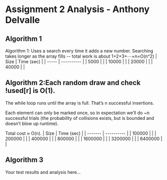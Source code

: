 # Assignment 2 Analysis - Anthony Delvalle

## Algorithm 1

Algorithm 1: Uses a search every time it adds a new number. Searching takes longer as the array fills -- total work is about
1+2+3+⋯+n=O(n^2)
| Size  | Time (sec) |
| ----- | ---------- |
| 5000  |            |
| 10000 |            |
| 20000 |            |
| 40000 |            |



## Algorithm 2:Each random draw and check !used[r] is O(1).

The while loop runs until the array is full. That’s n successful insertions.

Each element can only be marked once, so in expectation we’ll do ~n successful trials (the probability of collisions exists, but is bounded and doesn’t blow up runtime).

Total cost ≈ O(n).
| Size    | Time (sec) |
| ------- | ---------- |
| 100000  |            |
| 200000  |            |
| 400000  |            |
| 800000  |            |
| 1600000 |            |
| 3200000 |            |
| 6400000 |            |




## Algorithm 3

Your test results and analysis here...
